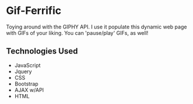 # Gif-Ferrific

Toying around with the GIPHY API. I use it populate this dynamic web page with GIFs of your liking. You can 'pause/play' GIFs, as well!

## Technologies Used
* JavaScript
* Jquery
* CSS
* Bootstrap
* AJAX w/API
* HTML
